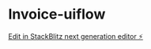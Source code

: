 # Invoice-uiflow

[Edit in StackBlitz next generation editor ⚡️](https://stackblitz.com/~/github.com/kevinkenfack/Invoice-uiflow)
